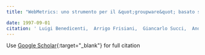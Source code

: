 ```yaml
---
title: "WebMetrics: uno strumento per il &quot;groupware&quot; basato su Internet"

date: 1997-09-01
citation: ' Luigi Benedicenti,  Arrigo Frisiani,  Giancarlo Succi,  Andrea Valerio,  Tullio Vernazza, &quot;WebMetrics: uno strumento per il &amp;quot;groupware&amp;quot; basato su Internet.&quot;, 1997.'
---
```

Use [Google Scholar](https://scholar.google.com/scholar?q=WebMetrics:+uno+strumento+per+il+&quot;groupware&quot;+basato+su+Internet){:target="_blank"} for full citation